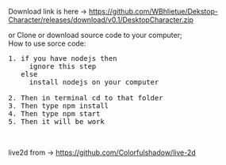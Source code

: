 
Download link is here -> https://github.com/WBhlietue/Dekstop-Character/releases/download/v0.1/DesktopCharacter.zip


or Clone or download source code to your computer;\
How to use sorce code:
<pre>
1. if you have nodejs then 
     ignore this step
   else
     install nodejs on your computer
     
2. Then in terminal cd to that folder
3. Then type npm install
4. Then type npm start
5. Then it will be work
   

</pre>
live2d from -> https://github.com/Colorfulshadow/live-2d


